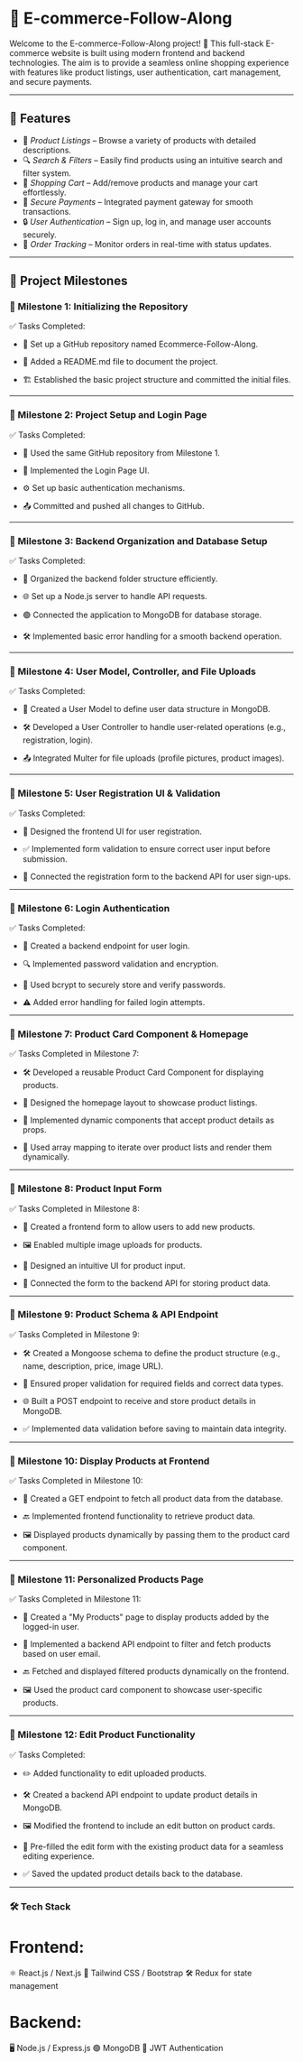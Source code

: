 # 🛒 E-commerce-Follow-Along

Welcome to the E-commerce-Follow-Along project! 🚀 This full-stack E-commerce website is built using modern frontend and backend technologies. The aim is to provide a seamless online shopping experience with features like product listings, user authentication, cart management, and secure payments.

---

## 🎯 Features

- 🏢 *Product Listings* – Browse a variety of products with detailed descriptions.
- 🔍 *Search & Filters* – Easily find products using an intuitive search and filter system.
- 🛒 *Shopping Cart* – Add/remove products and manage your cart effortlessly.
- 🏦 *Secure Payments* – Integrated payment gateway for smooth transactions.
- 🔒 *User Authentication* – Sign up, log in, and manage user accounts securely.
- 🚚 *Order Tracking* – Monitor orders in real-time with status updates.

---

## 📌 Project Milestones
 
### 📜 Milestone 1: Initializing the Repository
✅ Tasks Completed:

- 📂 Set up a GitHub repository named Ecommerce-Follow-Along.

- 📝 Added a README.md file to document the project.

- 🏗️ Established the basic project structure and committed the initial files. 

--- 

### 📜 Milestone 2: Project Setup and Login Page
✅ Tasks Completed:

- 🔗 Used the same GitHub repository from Milestone 1.

- 🔐 Implemented the Login Page UI.

- ⚙️ Set up basic authentication mechanisms.

- 📤 Committed and pushed all changes to GitHub.

---

### 📜 Milestone 3: Backend Organization and Database Setup
✅ Tasks Completed:

- 📂 Organized the backend folder structure efficiently.

- 🌐 Set up a Node.js server to handle API requests.

- 🟢 Connected the application to MongoDB for database storage.

- 🛠️ Implemented basic error handling for a smooth backend operation.

--- 

### 📜 Milestone 4: User Model, Controller, and File Uploads
✅ Tasks Completed:

- 👤 Created a User Model to define user data structure in MongoDB.

- 🛠️ Developed a User Controller to handle user-related operations (e.g., registration, login).

- 📤 Integrated Multer for file uploads (profile pictures, product images).

--- 

### 📜 Milestone 5: User Registration UI & Validation
✅ Tasks Completed:

- 🎨 Designed the frontend UI for user registration.

- ✅ Implemented form validation to ensure correct user input before submission.

- 🔗 Connected the registration form to the backend API for user sign-ups.

--- 

### 📜 Milestone 6: Login Authentication
✅ Tasks Completed:

- 🔑 Created a backend endpoint for user login.

- 🔍 Implemented password validation and encryption.

- 🔐 Used bcrypt to securely store and verify passwords.

- ⚠️ Added error handling for failed login attempts.

--- 

### 📜 Milestone 7: Product Card Component & Homepage
✅ Tasks Completed in Milestone 7:

- 🛠 Developed a reusable Product Card Component for displaying products.

- 📄 Designed the homepage layout to showcase product listings.

- 🔧 Implemented dynamic components that accept product details as props.

- 🔁 Used array mapping to iterate over product lists and render them dynamically.

--- 

### 📜 Milestone 8: Product Input Form
✅ Tasks Completed in Milestone 8:

- 📝 Created a frontend form to allow users to add new products.

- 🖼️ Enabled multiple image uploads for products.

- 🎨 Designed an intuitive UI for product input.

- 🔗 Connected the form to the backend API for storing product data.

--- 

### 📜 Milestone 9: Product Schema & API Endpoint
✅ Tasks Completed in Milestone 9:

- 🛠️ Created a Mongoose schema to define the product structure (e.g., name, description, price, image URL).

- 🔎 Ensured proper validation for required fields and correct data types.

- 🌐 Built a POST endpoint to receive and store product details in MongoDB.

- ✅ Implemented data validation before saving to maintain data integrity.

---

### 📜 Milestone 10: Display Products at Frontend
✅ Tasks Completed in Milestone 10:

- 📝 Created a GET endpoint to fetch all product data from the database.

- 🔙 Implemented frontend functionality to retrieve product data.

- 🖼️ Displayed products dynamically by passing them to the product card component.

--- 

### 📜 Milestone 11: Personalized Products Page
✅ Tasks Completed in Milestone 11:

- 🌟 Created a "My Products" page to display products added by the logged-in user.

- 📝 Implemented a backend API endpoint to filter and fetch products based on user email.

- 🔙 Fetched and displayed filtered products dynamically on the frontend.

- 🖼️ Used the product card component to showcase user-specific products.

--- 

### 📜 Milestone 12: Edit Product Functionality
✅ Tasks Completed:

- ✏️ Added functionality to edit uploaded products.

- 🛠️ Created a backend API endpoint to update product details in MongoDB.

- 🖼️ Modified the frontend to include an edit button on product cards.

- 🔄 Pre-filled the edit form with the existing product data for a seamless editing experience.

- ✅ Saved the updated product details back to the database.

--- 


### 🛠️ Tech Stack

# Frontend:
⚛️ React.js / Next.js
🎨 Tailwind CSS / Bootstrap
🛠️ Redux for state management

# Backend:
🖥️ Node.js / Express.js
🟢 MongoDB
🔑 JWT Authentication

